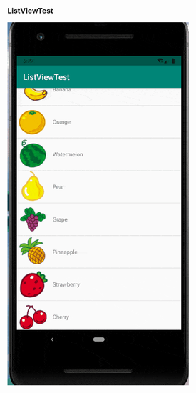 ### ListViewTest

![](https://github.com/DaiHuiYou/Material/blob/master/gif/listview.gif?raw=true)

